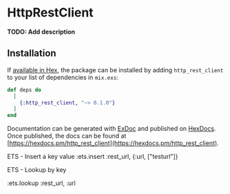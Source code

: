 # HttpRestClient

**TODO: Add description**

## Installation

If [available in Hex](https://hex.pm/docs/publish), the package can be installed
by adding `http_rest_client` to your list of dependencies in `mix.exs`:

```elixir
def deps do
  [
    {:http_rest_client, "~> 0.1.0"}
  ]
end
```

Documentation can be generated with [ExDoc](https://github.com/elixir-lang/ex_doc)
and published on [HexDocs](https://hexdocs.pm). Once published, the docs can
be found at [https://hexdocs.pm/http_rest_client](https://hexdocs.pm/http_rest_client).

ETS - Insert a key value
:ets.insert :rest_url, {:url, ["testurl"]} 

ETS - Lookup by key

:ets.lookup :rest_url, :url